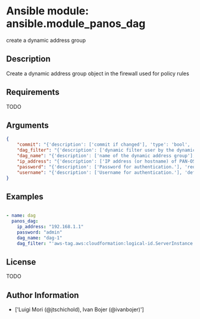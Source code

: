 # Ansible module: ansible.module_panos_dag


create a dynamic address group

## Description

Create a dynamic address group object in the firewall used for policy rules

## Requirements

TODO

## Arguments

``` json
{
    "commit": "{'description': ['commit if changed'], 'type': 'bool', 'default': True}",
    "dag_filter": "{'description': ['dynamic filter user by the dynamic address group'], 'required': True}",
    "dag_name": "{'description': ['name of the dynamic address group'], 'required': True}",
    "ip_address": "{'description': ['IP address (or hostname) of PAN-OS device.'], 'required': True}",
    "password": "{'description': ['Password for authentication.'], 'required': True}",
    "username": "{'description': ['Username for authentication.'], 'default': 'admin'}",
}
```

## Examples


``` yaml

- name: dag
  panos_dag:
    ip_address: "192.168.1.1"
    password: "admin"
    dag_name: "dag-1"
    dag_filter: "'aws-tag.aws:cloudformation:logical-id.ServerInstance' and 'instanceState.running'"

```

## License

TODO

## Author Information
  - ['Luigi Mori (@jtschichold), Ivan Bojer (@ivanbojer)']
